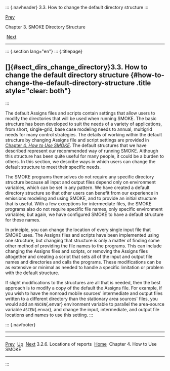 ::: {.navheader}
3.3. How to change the default directory structure
:::

[Prev](ch03s02s06.html) 

Chapter 3. SMOKE Directory Structure

 [Next](ch04.html)

------------------------------------------------------------------------

::: {.section lang="en"}
::: {.titlepage}
<div>

<div>

[]{#sect_dirs_change_directory}3.3. How to change the default directory structure {#how-to-change-the-default-directory-structure .title style="clear: both"}
---------------------------------------------------------------------------------

</div>

</div>
:::

The default Assigns files and scripts contain settings that allow users
to modify the directories that will be used when running SMOKE. The
basic structure has been developed to suit the needs of a variety of
applications, from short, single-grid, base case modeling needs to
annual, multigrid needs for many control strategies. The details of
working within the default structure by changing Assigns file and script
settings are provided in [Chapter 4, *How to Use
SMOKE*](ch04.html "Chapter 4. How to Use SMOKE"). The default structures
that we have described represent our recommended way of running SMOKE.
Although this structure has been quite useful for many people, it could
be a burden to others. In this section, we describe ways in which users
can change the default structure to meet their specific needs.

The SMOKE programs themselves do not require any specific directory
structure because all input and output files depend only on environment
variables, which can be set in any pattern. We have created a default
directory structure so that other users can benefit from our experience
in emissions modeling and using SMOKE, and to provide an initial
structure that is useful. With a few exceptions for intermediate files,
the SMOKE programs also do not require specific file names, only
specific environment variables; but again, we have configured SMOKE to
have a default structure for these names.

In principle, you can change the location of every single input file
that SMOKE uses. The Assigns files and scripts have been implemented
using one structure, but changing that structure is only a matter of
finding some other method of providing the file names to the programs.
This can include changing the Assigns files and scripts, or removing the
Assigns files altogether and creating a script that sets all of the
input and output file names and directories and calls the programs.
These modifications can be as extensive or minimal as needed to handle a
specific limitation or problem with the default structure.

If slight modifications to the structures are all that is needed, then
the best approach is to modify a copy of the default the Assigns file.
For example, if you wish to have the nonroad mobile sources'
intermediate and output files written to a different directory than the
stationary area sources' files, you would add an `NSCEN`{.envar}
environment variable to parallel the area-source variable
`ASCEN`{.envar}, and change the input, intermediate, and output file
locations and names to use this setting.
:::

::: {.navfooter}

------------------------------------------------------------------------

  ------------------------------ -------------------- ------------------------------
  [Prev](ch03s02s06.html)          [Up](ch03.html)                 [Next](ch04.html)
  3.2.6. Locations of reports     [Home](index.html)     Chapter 4. How to Use SMOKE
  ------------------------------ -------------------- ------------------------------
:::
